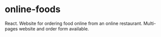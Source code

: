 # online-foods
React. Website for ordering food online from an online restaurant. Multi-pages website and order form available.
